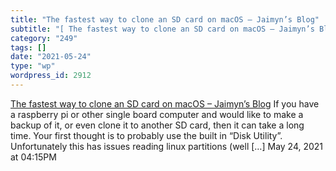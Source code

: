 ```yaml
---
title: "The fastest way to clone an SD card on macOS – Jaimyn’s Blog"
subtitle: "[ The fastest way to clone an SD card on macOS – Jaimyn’s Blog](https://blog.jaimyn.dev/the-fastest-..."
category: "249"
tags: []
date: "2021-05-24"
type: "wp"
wordpress_id: 2912
---
```

[ The fastest way to clone an SD card on macOS – Jaimyn’s Blog](https://blog.jaimyn.dev/the-fastest-way-to-clone-sd-card-macos/)
 If you have a raspberry pi or other single board computer and would like to make a backup of it, or even clone it to another SD card, then it can take a long time. Your first thought is to probably use the built in “Disk Utility”. Unfortunately this has issues reading linux partitions (well […]
May 24, 2021 at 04:15PM